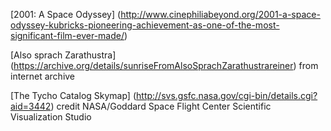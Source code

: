 [2001: A Space Odyssey] (http://www.cinephiliabeyond.org/2001-a-space-odyssey-kubricks-pioneering-achievement-as-one-of-the-most-significant-film-ever-made/)

[Also sprach Zarathustra] (https://archive.org/details/sunriseFromAlsoSprachZarathustrareiner) from internet archive

[The Tycho Catalog Skymap] (http://svs.gsfc.nasa.gov/cgi-bin/details.cgi?aid=3442)  credit NASA/Goddard Space Flight Center Scientific Visualization Studio
